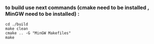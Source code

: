 ### to build use next commands (cmake need to be installed , MinGW need to be installed) :
```
cd ./build
make clean
cmake .. -G "MinGW Makefiles"
make
```
